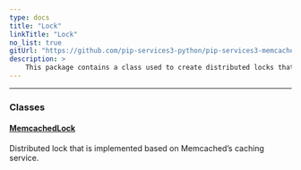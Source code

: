 ```yaml
---
type: docs
title: "Lock"
linkTitle: "Lock"
no_list: true
gitUrl: "https://github.com/pip-services3-python/pip-services3-memcached-python"
description: >
    This package contains a class used to create distributed locks that are implemented based on Memcached's caching service.
---
```

---

<div class="module-body"> 


### Classes

#### [MemcachedLock](memcached_lock)
Distributed lock that is implemented based on Memcached’s caching service.

</div>
